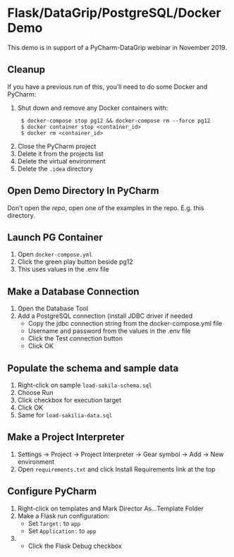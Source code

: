 # Flask/DataGrip/PostgreSQL/Docker Demo

This demo is in support of a PyCharm-DataGrip webinar in November 2019.

## Cleanup

If you have a previous run of this, you’ll need to do some Docker and PyCharm:

1. Shut down and remove any Docker containers with:
   ```shell script
    $ docker-compose stop pg12 && docker-compose rm --force pg12
    $ docker container stop <container_id>
    $ docker rm <container_id>
    ```
2. Close the PyCharm project
3. Delete it from the projects list
4. Delete the virtual environment
5. Delete the `.idea` directory

## Open Demo Directory In PyCharm

Don’t open the *repo*, open one of the examples in the repo. E.g. this directory.

## Launch PG Container

1. Open `docker-compose.yml`
2. Click the green play button beside pg12
3. This uses values in the .env file

## Make a Database Connection

1. Open the Database Tool
2. Add a PostgreSQL connection (install JDBC driver if needed
    - Copy the jdbc connection string from the docker-compose.yml file
    - Username and password from the values in the .env file
    - Click the Test connection button
    - Click OK

## Populate the schema and sample data

1. Right-click on sample `load-sakila-schema.sql`
2. Choose Run
3. Click checkbox for execution target
4. Click OK
5. Same for `load-sakilia-data.sql`

## Make a Project Interpreter

1. Settings -> Project -> Project Interpreter -> Gear symbol -> Add -> New environment
2. Open `requirements.txt` and click Install Requirements link at the top

## Configure PyCharm

1. Right-click on templates and Mark Director As…Template Folder
2. Make a Flask run configuration:
    - Set `Target:` to `app`
    - Set `Application:` to `app`
3. - Click the Flask Debug checkbox
